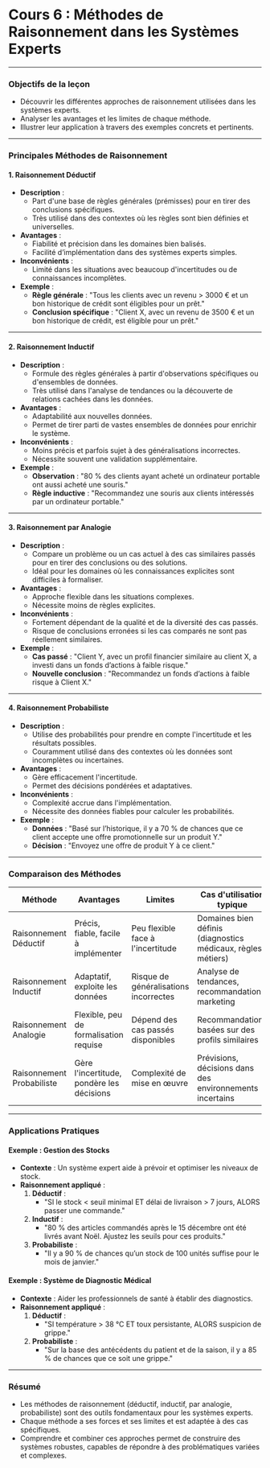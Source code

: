 # Cours 6 : Méthodes de Raisonnement dans les Systèmes Experts

---

### **Objectifs de la leçon**
- Découvrir les différentes approches de raisonnement utilisées dans les systèmes experts.
- Analyser les avantages et les limites de chaque méthode.
- Illustrer leur application à travers des exemples concrets et pertinents.

---

### **Principales Méthodes de Raisonnement**

#### **1. Raisonnement Déductif**
- **Description** :
  - Part d'une base de règles générales (prémisses) pour en tirer des conclusions spécifiques.
  - Très utilisé dans des contextes où les règles sont bien définies et universelles.
- **Avantages** :
  - Fiabilité et précision dans les domaines bien balisés.
  - Facilité d’implémentation dans des systèmes experts simples.
- **Inconvénients** :
  - Limité dans les situations avec beaucoup d'incertitudes ou de connaissances incomplètes.
- **Exemple** :
  - **Règle générale** : "Tous les clients avec un revenu > 3000 € et un bon historique de crédit sont éligibles pour un prêt."
  - **Conclusion spécifique** : "Client X, avec un revenu de 3500 € et un bon historique de crédit, est éligible pour un prêt."

---

#### **2. Raisonnement Inductif**
- **Description** :
  - Formule des règles générales à partir d'observations spécifiques ou d'ensembles de données.
  - Très utilisé dans l'analyse de tendances ou la découverte de relations cachées dans les données.
- **Avantages** :
  - Adaptabilité aux nouvelles données.
  - Permet de tirer parti de vastes ensembles de données pour enrichir le système.
- **Inconvénients** :
  - Moins précis et parfois sujet à des généralisations incorrectes.
  - Nécessite souvent une validation supplémentaire.
- **Exemple** :
  - **Observation** : "80 % des clients ayant acheté un ordinateur portable ont aussi acheté une souris."
  - **Règle inductive** : "Recommandez une souris aux clients intéressés par un ordinateur portable."

---

#### **3. Raisonnement par Analogie**
- **Description** :
  - Compare un problème ou un cas actuel à des cas similaires passés pour en tirer des conclusions ou des solutions.
  - Idéal pour les domaines où les connaissances explicites sont difficiles à formaliser.
- **Avantages** :
  - Approche flexible dans les situations complexes.
  - Nécessite moins de règles explicites.
- **Inconvénients** :
  - Fortement dépendant de la qualité et de la diversité des cas passés.
  - Risque de conclusions erronées si les cas comparés ne sont pas réellement similaires.
- **Exemple** :
  - **Cas passé** : "Client Y, avec un profil financier similaire au client X, a investi dans un fonds d’actions à faible risque."
  - **Nouvelle conclusion** : "Recommandez un fonds d’actions à faible risque à Client X."

---

#### **4. Raisonnement Probabiliste**
- **Description** :
  - Utilise des probabilités pour prendre en compte l'incertitude et les résultats possibles.
  - Couramment utilisé dans des contextes où les données sont incomplètes ou incertaines.
- **Avantages** :
  - Gère efficacement l'incertitude.
  - Permet des décisions pondérées et adaptatives.
- **Inconvénients** :
  - Complexité accrue dans l'implémentation.
  - Nécessite des données fiables pour calculer les probabilités.
- **Exemple** :
  - **Données** : "Basé sur l’historique, il y a 70 % de chances que ce client accepte une offre promotionnelle sur un produit Y."
  - **Décision** : "Envoyez une offre de produit Y à ce client."

---

### **Comparaison des Méthodes**

| Méthode               | Avantages                              | Limites                                  | Cas d'utilisation typique                  |
|-----------------------|---------------------------------------|-----------------------------------------|-------------------------------------------|
| Raisonnement Déductif | Précis, fiable, facile à implémenter  | Peu flexible face à l'incertitude       | Domaines bien définis (diagnostics médicaux, règles métiers) |
| Raisonnement Inductif | Adaptatif, exploite les données       | Risque de généralisations incorrectes   | Analyse de tendances, recommandations marketing |
| Raisonnement Analogie | Flexible, peu de formalisation requise | Dépend des cas passés disponibles       | Recommandations basées sur des profils similaires |
| Raisonnement Probabiliste | Gère l'incertitude, pondère les décisions | Complexité de mise en œuvre             | Prévisions, décisions dans des environnements incertains |

---

### **Applications Pratiques**

#### Exemple : Gestion des Stocks
- **Contexte** : Un système expert aide à prévoir et optimiser les niveaux de stock.
- **Raisonnement appliqué** :
  1. **Déductif** :
     - "SI le stock < seuil minimal ET délai de livraison > 7 jours, ALORS passer une commande."
  2. **Inductif** :
     - "80 % des articles commandés après le 15 décembre ont été livrés avant Noël. Ajustez les seuils pour ces produits."
  3. **Probabiliste** :
     - "Il y a 90 % de chances qu’un stock de 100 unités suffise pour le mois de janvier."

#### Exemple : Système de Diagnostic Médical
- **Contexte** : Aider les professionnels de santé à établir des diagnostics.
- **Raisonnement appliqué** :
  1. **Déductif** : 
     - "SI température > 38 °C ET toux persistante, ALORS suspicion de grippe."
  2. **Probabiliste** :
     - "Sur la base des antécédents du patient et de la saison, il y a 85 % de chances que ce soit une grippe."

---

### **Résumé**
- Les méthodes de raisonnement (déductif, inductif, par analogie, probabiliste) sont des outils fondamentaux pour les systèmes experts.
- Chaque méthode a ses forces et ses limites et est adaptée à des cas spécifiques.
- Comprendre et combiner ces approches permet de construire des systèmes robustes, capables de répondre à des problématiques variées et complexes.
